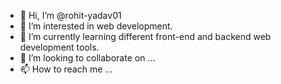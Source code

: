 - 👋 Hi, I’m @rohit-yadav01
- 👀 I’m interested in web development.
- 🌱 I’m currently learning different front-end and backend web development tools.
- 💞️ I’m looking to collaborate on ...
- 📫 How to reach me ...

<!---
rohit-yadav01/rohit-yadav01 is a ✨ special ✨ repository because its `README.md` (this file) appears on your GitHub profile.
You can click the Preview link to take a look at your changes.
--->
